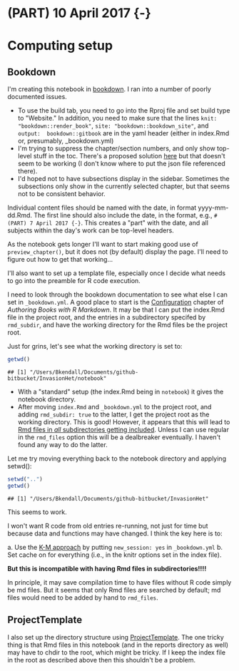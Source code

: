 # (PART) 10 April 2017 {-}

# Computing setup
## Bookdown

I'm creating this notebook in [bookdown](https://bookdown.org). I ran into a number of poorly documented issues.

- To use the build tab, you need to go into the Rproj file and set build type to "Website." In addition, you need to make sure that the lines `knit: "bookdown::render_book"`,  `site: "bookdown::bookdown_site"`, and `output:  bookdown::gitbook` are in the yaml header (either in index.Rmd or, presumably, _bookdown.yml)
- I'm trying to suppress the chapter/section numbers, and only show top-level stuff in the toc. There's a proposed solution [here](https://github.com/bookdown/Bookdown.Bookdown/issues/47) but that doesn't seem to be working (I don't know where to put the json file referenced there).
- I'd hoped not to have subsections display in the sidebar. Sometimes the subsections only show in the currently selected chapter, but that seems not to be consistent behavior.

Individual content files should be named with the date, in format yyyy-mm-dd.Rmd. The first line should also include the date, in the format, e.g., `# (PART) 7 April 2017 {-}`. This creates a "part" with the date, and all subjects within the day's work can be top-level headers.

As the notebook gets longer I'll want to start making good use of `preview_chapter()`, but it does not (by default) display the page. I'll need to figure out how to get that working...

I'll also want to set up a template file, especially once I decide what needs to go into the preamble for R code execution.

I need to look through the bookdown documentation to see what else I can set in `_bookdown.yml`. A good place to start is the [Configuration](https://bookdown.org/yihui/bookdown/configuration.html) chapter of *Authoring Books with R Markdown*. It may be that I can put the index.Rmd file in the project root, and the entries in a subdirectory specifed by `rmd_subdir`, and have the working directory for the Rmd files be the project root.

Just for grins, let's see what the working directory is set to:

```r
getwd()
```

```
## [1] "/Users/Bkendall/Documents/github-bitbucket/InvasionHet/notebook"
```

* With a "standard" setup (the index.Rmd being in `notebook`) it gives the notebook directory.
* After moving `index.Rmd` and `_bookdown.yml` to the project root, and adding `rmd_subdir: true` to the latter, I get the project root as the working directory. This is good! However, it appears that this will lead to [Rmd files in *all* subdirectories getting included](https://github.com/rstudio/bookdown/issues/242). Unless I can use regular in the `rmd_files` option this will be a dealbreaker eventually. I haven't found any way to do the latter.

Let me try moving everything back to the notebook directory and applying setwd():

```r
setwd("..")
getwd()
```

```
## [1] "/Users/Bkendall/Documents/github-bitbucket/InvasionHet"
```
This seems to work.


I won't want R code from old entries re-running, not just for time but because data and functions may have changed. I think the key here is to:

a. Use the [K-M approach](https://bookdown.org/yihui/bookdown/new-session.html) by putting `new_session: yes` in `_bookdown.yml`
b. Set cache on for everything (i.e., in the knitr options set in the index file).

**But this is incompatible with having Rmd files in subdirectories!!!!**

In principle, it may save compilation time to have files without R code simply be md files. But it seems that only Rmd files are searched by default; md files would need to be added by hand to `rmd_files`.

## ProjectTemplate
I also set up the directory structure using [ProjectTemplate](http://projecttemplate.net). The one tricky thing is that Rmd files in this notebook (and in the reports directory as well) may have to chdir to the root, which might be tricky. If I keep the index file in the root as described above then this shouldn't be a problem.

